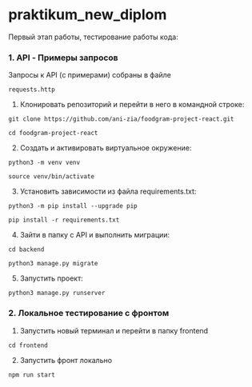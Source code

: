 # praktikum_new_diplom

Первый этап работы, тестирование работы кода:

### 1. API - Примеры запросов

Запросы к API (с примерами) собраны в файле

```
requests.http
```

1. Клонировать репозиторий и перейти в него в командной строке:
```
git clone https://github.com/ani-zia/foodgram-project-react.git
```

```
cd foodgram-project-react
```

2. Cоздать и активировать виртуальное окружение:
```
python3 -m venv venv
```

```
source venv/bin/activate
```

3. Установить зависимости из файла requirements.txt:
```
python3 -m pip install --upgrade pip
```

```
pip install -r requirements.txt
```

4. Зайти в папку с API и выполнить миграции:
```
cd backend
```

```
python3 manage.py migrate
```

5. Запустить проект:
```
python3 manage.py runserver
```

### 2. Локальное тестирование с фронтом

1. Запустить новый терминал и перейти в папку frontend
```
cd frontend
```

2. Запустить фронт локально
```
npm run start
```
